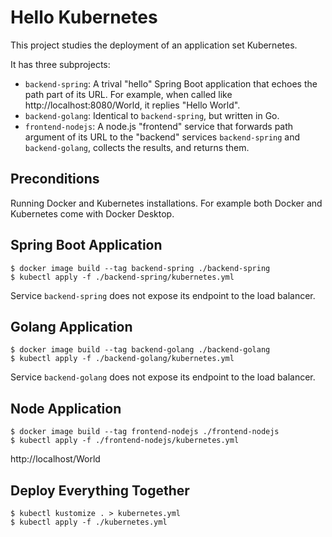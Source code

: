 # Hello Kubernetes

This project studies the deployment of an application set Kubernetes.
 
It has three subprojects:
* `backend-spring`: A trival "hello" Spring Boot application that echoes the path part of its URL. For example, when called like http://localhost:8080/World, it replies "Hello World".
* `backend-golang`: Identical to `backend-spring`, but written in Go.
* `frontend-nodejs`: A node.js "frontend" service that forwards path argument of its URL to the "backend" services `backend-spring` and `backend-golang`, collects the results, and returns them. 

## Preconditions
Running Docker and Kubernetes installations. For example both Docker and Kubernetes come with Docker Desktop.

## Spring Boot Application
```shell script
$ docker image build --tag backend-spring ./backend-spring
$ kubectl apply -f ./backend-spring/kubernetes.yml
```
Service `backend-spring` does not expose its endpoint to the load balancer.

## Golang Application
```shell script
$ docker image build --tag backend-golang ./backend-golang
$ kubectl apply -f ./backend-golang/kubernetes.yml
```
Service `backend-golang` does not expose its endpoint to the load balancer.

## Node Application
```shell script
$ docker image build --tag frontend-nodejs ./frontend-nodejs
$ kubectl apply -f ./frontend-nodejs/kubernetes.yml
```
http://localhost/World

## Deploy Everything Together
```shell script
$ kubectl kustomize . > kubernetes.yml 
$ kubectl apply -f ./kubernetes.yml
```
